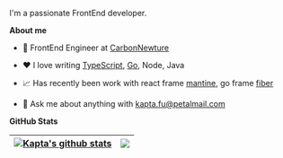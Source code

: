 
I'm a passionate FrontEnd developer.

**About me**

- 💼 FrontEnd Engineer at [CarbonNewture](https://www.carbonnt.com/)

- ❤️ I love writing [TypeScript](https://github.com/type-challenges/type-challenges), [Go](https://draveness.me/golang/docs/part3-runtime/ch06-concurrency/golang-channel/), Node, Java

- 📈 Has recently been work with react frame [mantine](https://github.com/mantinedev/mantine), go frame [fiber](https://github.com/gofiber/fiber)

- 💬 Ask me about anything with <kapta.fu@petalmail.com>

**GitHub Stats**

| <a href="https://github.com/ikapta"><img align="center" src="https://github-readme-stats.vercel.app/api?username=ikapta&theme=prussian&show_icons=true&count_private=true&hide_border=true" alt="Kapta's github stats" /></a> | <a href="https://github-readme-stats.vercel.app/api/top-langs/?username=ikapta&layout=compact&theme=prussian&hide=javascript,html,css,Stylus"><img align="center" src="https://github-readme-stats.vercel.app/api/top-langs/?username=ikapta&layout=compact&theme=prussian&hide=javascript,html,css,Stylus" /></a> |
| ------------- | ------------- |

